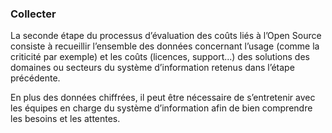 ###  Collecter
La seconde étape du processus d’évaluation des coûts liés à l’Open Source consiste à recueillir l’ensemble des données concernant l’usage (comme la criticité par exemple) et les coûts (licences, support...) des solutions des domaines ou secteurs du système d’information retenus dans l’étape précédente.

En plus des données chiffrées, il peut être nécessaire de s’entretenir avec les équipes en charge du système d’information afin de bien comprendre les besoins et les attentes.

